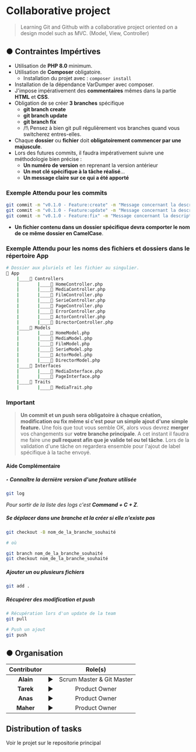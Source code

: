 # Collaborative project

> Learning Git and Github with a collaborative project oriented on a design model such as MVC. (Model, View, Controller)

## ● Contraintes Impértives

- Utilisation de **PHP 8.0** minimum.
- Utilisation de **Composer** obligatoire.
  - Installation du projet avec : `composer install`
- Installation de la dépendance VarDumper avec composer.
- J'impose impérativement des **commentaires** mêmes dans la partie **HTML** et **CSS**.
- Obligation de se créer **3 branches** spécifique
  - **git branch create**
  - **git branch update**
  - **git branch fix**
  - /!\ Pensez à bien git pull régulièrement vos branches quand vous switcherez entres-elles.
- Chaque **dossier** ou **fichier** doit **obligatoirement commencer par une majuscule**.
- Lors des futures commits, il faudra impérativement suivre une méthodologie bien précise :
  - **Un numéro de version** en reprenant la version antérieur
  - **Un mot clé spécifique à la tâche réalisé**...
  - **Un message claire sur ce qui a été apporté**

### Exemple Attendu pour les commits

```sh
git commit -m "v0.1.0 - Feature:create" -m "Message concernant la description de la nouvelle fonctionnalitée."
git commit -m "v0.1.0 - Feature:update" -m "Message concernant la description de la mise à jour de la fonctionnalitée."
git commit -m "v0.1.0 - Feature:fix" -m "Message concernant la description de la correction d'un bug dans la fonctionnalitée."
```

- **Un fichier contenu dans un dossier spécifique devra comporter le nom de ce même dossier en CamelCase**.

### Exemple Attendu pour les noms des fichiers et dossiers dans le répertoire **App**

```sh
# Dossier aux pluriels et les fichier au singulier.
📂 App
    |____📂 Controllers
    |       |____📝 HomeController.php
    |       |____📝 MediaController.php
    |       |____📝 FilmController.php
    |       |____📝 SerieController.php
    |       |____📝 PageController.php
    |       |____📝 ErrorController.php
    |       |____📝 ActorController.php
    |       |____📝 DirectorController.php
    |____📂 Models
    |       |____📝 HomeModel.php
    |       |____📝 MediaModel.php
    |       |____📝 FilmModel.php
    |       |____📝 SerieModel.php
    |       |____📝 ActorModel.php
    |       |____📝 DirectorModel.php
    |____📂 Interfaces
    |       |____📝 MediaInterface.php
    |       |____📝 PageInterface.php
    |____📂 Traits
    |       |____📝 MediaTrait.php
```

### Important

> **Un commit et un push sera obligatoire à chaque création, modification ou fix même si c'est pour un simple ajout d'une simple feature.**
> Une fois que tout vous semble OK, alors vous devrez **merger** vos changements sur **votre branche principale**.
> A cet instant il faudra me faire une **pull request afin que je valide tel ou tel tâche**.
> Lors de la validation d'une tâche on regardera ensemble pour l'ajout de label spécifique à la tache envoyé.

#### Aide Complémentaire

##### ‣ Connaître la dernière version d'une feature utilisée

```sh
git log
```

_Pour sortir de la liste des logs c'est **Command + C + Z**._

##### Se déplacer dans une branche et la créer si elle n'existe pas

```sh
git checkout -B nom_de_la_branche_souhaité

# où

git branch nom_de_la_branche_souhaité
git checkout nom_de_la_branche_souhaité
```

##### Ajouter un ou plusieurs fichiers

```sh
git add .
```

##### Récupérer des modification et push

```sh
# Récupération lors d'un update de la team
git pull

# Push un ajout
git push
```

## ● Organisation

| Contributor |     |          Role(s)          |
| :---------: | :-: | :-----------------------: |
|  **Alain**  |  ▶  | Scrum Master & Git Master |
|  **Tarek**  |  ▶  |       Product Owner       |
|  **Anas**   |  ▶  |       Product Owner       |
|  **Maher**  |  ▶  |       Product Owner       |

## Distribution of tasks

Voir le projet sur le repositorie principal
